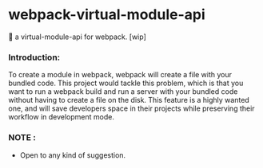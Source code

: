 # webpack-virtual-module-api
:gift: a virtual-module-api for webpack. [wip]

### Introduction:
To create a module in webpack, webpack will create a file with your bundled code. 
This project would tackle this problem, which is that you want to run a webpack build and run a server with your bundled code without having to create a file on the disk. 
This feature is a highly wanted one, and will save developers space in their projects while preserving their workflow in development mode.

### NOTE :
* Open to any kind of suggestion.
